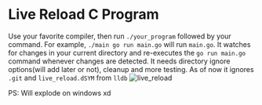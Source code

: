 # Live Reload C Program

Use your favorite compiler, then run `./your_program` followed by your command. For example, `./main go run main.go` will run `main.go`. It watches for changes in your current directory and re-executes the `go run main.go` command whenever changes are detected.
It needs directory ignore options(will add later or not), cleanup and more testing. As of now it ignores `.git` and `live_reload.dSYM` from `lldb`
![live_reload](https://github.com/Rogerpeke97/live_reload/assets/65107071/980bc752-e100-4f3f-924f-7da15190d01b)

PS: Will explode on windows xd
